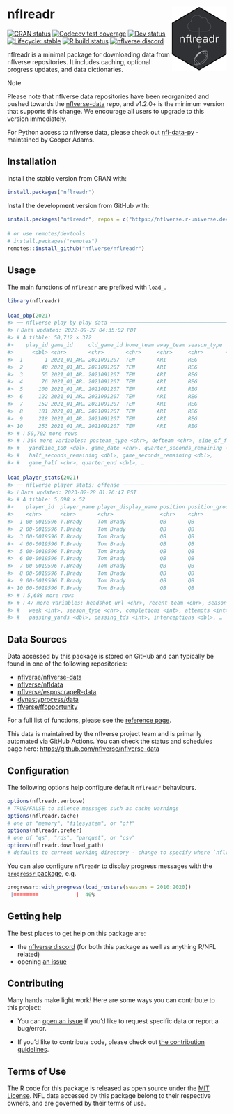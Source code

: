 
<!-- README.md is generated from README.Rmd. Please edit that file -->

# nflreadr <a href='https://nflreadr.nflverse.com'><img src='man/figures/logo.svg' align="right" width="25%" min-width="120px" /></a>

<!-- badges: start -->

[![CRAN
status](https://img.shields.io/cran/v/nflreadr?style=flat-square&logo=R&label=CRAN)](https://CRAN.R-project.org/package=nflreadr)
[![Codecov test
coverage](https://img.shields.io/codecov/c/github/nflverse/nflreadr?label=codecov&style=flat-square&logo=codecov)](https://app.codecov.io/gh/nflverse/nflreadr?branch=main)
[![Dev
status](https://img.shields.io/github/r-package/v/nflverse/nflreadr/main?label=dev%20version&style=flat-square&logo=github)](https://nflreadr.nflverse.com/)
[![Lifecycle:
stable](https://img.shields.io/badge/lifecycle-stable-green.svg?style=flat-square)](https://lifecycle.r-lib.org/articles/stages.html)
[![R build
status](https://img.shields.io/github/actions/workflow/status/nflverse/nflreadr/R-CMD-check.yaml?label=R%20check&style=flat-square&logo=github)](https://github.com/nflverse/nflreadr/actions)
[![nflverse
discord](https://img.shields.io/discord/789805604076126219?color=7289da&label=nflverse%20discord&logo=discord&logoColor=fff&style=flat-square)](https://discord.com/invite/5Er2FBnnQa)

<!-- badges: end -->

nflreadr is a minimal package for downloading data from nflverse
repositories. It includes caching, optional progress updates, and data
dictionaries.

> [!Note]
> Please note that nflverse data repositories have been reorganized and
> pushed towards the
> [nflverse-data](https://github.com/nflverse/nflverse-data) repo, and
> v1.2.0+ is the minimum version that supports this change. We encourage
> all users to upgrade to this version immediately.

For Python access to nflverse data, please check out
[nfl-data-py](https://pypi.org/project/nfl-data-py/) - maintained by
Cooper Adams.

## Installation

Install the stable version from CRAN with:

``` r
install.packages("nflreadr")
```

Install the development version from GitHub with:

``` r
install.packages("nflreadr", repos = c("https://nflverse.r-universe.dev", getOption("repos")))

# or use remotes/devtools
# install.packages("remotes")
remotes::install_github("nflverse/nflreadr")
```

## Usage

The main functions of `nflreadr` are prefixed with `load_`.

``` r
library(nflreadr)

load_pbp(2021)
#> ── nflverse play by play data ──────────────────────────────────────────────────
#> ℹ Data updated: 2022-09-27 04:35:02 PDT
#> # A tibble: 50,712 × 372
#>    play_id game_id     old_game_id home_team away_team season_type  week posteam
#>      <dbl> <chr>       <chr>       <chr>     <chr>     <chr>       <int> <chr>  
#>  1       1 2021_01_AR… 2021091207  TEN       ARI       REG             1 <NA>   
#>  2      40 2021_01_AR… 2021091207  TEN       ARI       REG             1 TEN    
#>  3      55 2021_01_AR… 2021091207  TEN       ARI       REG             1 TEN    
#>  4      76 2021_01_AR… 2021091207  TEN       ARI       REG             1 TEN    
#>  5     100 2021_01_AR… 2021091207  TEN       ARI       REG             1 TEN    
#>  6     122 2021_01_AR… 2021091207  TEN       ARI       REG             1 TEN    
#>  7     152 2021_01_AR… 2021091207  TEN       ARI       REG             1 ARI    
#>  8     181 2021_01_AR… 2021091207  TEN       ARI       REG             1 ARI    
#>  9     218 2021_01_AR… 2021091207  TEN       ARI       REG             1 ARI    
#> 10     253 2021_01_AR… 2021091207  TEN       ARI       REG             1 ARI    
#> # ℹ 50,702 more rows
#> # ℹ 364 more variables: posteam_type <chr>, defteam <chr>, side_of_field <chr>,
#> #   yardline_100 <dbl>, game_date <chr>, quarter_seconds_remaining <dbl>,
#> #   half_seconds_remaining <dbl>, game_seconds_remaining <dbl>,
#> #   game_half <chr>, quarter_end <dbl>, …

load_player_stats(2021)
#> ── nflverse player stats: offense ──────────────────────────────────────────────
#> ℹ Data updated: 2023-02-28 01:26:47 PST
#> # A tibble: 5,698 × 52
#>    player_id  player_name player_display_name position position_group
#>    <chr>      <chr>       <chr>               <chr>    <chr>         
#>  1 00-0019596 T.Brady     Tom Brady           QB       QB            
#>  2 00-0019596 T.Brady     Tom Brady           QB       QB            
#>  3 00-0019596 T.Brady     Tom Brady           QB       QB            
#>  4 00-0019596 T.Brady     Tom Brady           QB       QB            
#>  5 00-0019596 T.Brady     Tom Brady           QB       QB            
#>  6 00-0019596 T.Brady     Tom Brady           QB       QB            
#>  7 00-0019596 T.Brady     Tom Brady           QB       QB            
#>  8 00-0019596 T.Brady     Tom Brady           QB       QB            
#>  9 00-0019596 T.Brady     Tom Brady           QB       QB            
#> 10 00-0019596 T.Brady     Tom Brady           QB       QB            
#> # ℹ 5,688 more rows
#> # ℹ 47 more variables: headshot_url <chr>, recent_team <chr>, season <int>,
#> #   week <int>, season_type <chr>, completions <int>, attempts <int>,
#> #   passing_yards <dbl>, passing_tds <int>, interceptions <dbl>, …
```

## Data Sources

Data accessed by this package is stored on GitHub and can typically be
found in one of the following repositories:

- [nflverse/nflverse-data](https://github.com/nflverse/nflverse-data)
- [nflverse/nfldata](https://github.com/nflverse/nfldata)
- [nflverse/espnscrapeR-data](https://github.com/nflverse/espnscrapeR-data)
- [dynastyprocess/data](https://github.com/dynastyprocess/data)
- [ffverse/ffopportunity](https://github.com/ffverse/ffopportunity)

For a full list of functions, please see the [reference
page](https://nflreadr.nflverse.com/reference/index.html).

This data is maintained by the nflverse project team and is primarily
automated via GitHub Actions. You can check the status and schedules
page here: <https://github.com/nflverse/nflverse-data>

## Configuration

The following options help configure default `nflreadr` behaviours.

``` r
options(nflreadr.verbose) 
# TRUE/FALSE to silence messages such as cache warnings
options(nflreadr.cache) 
# one of "memory", "filesystem", or "off"
options(nflreadr.prefer) 
# one of "qs", "rds", "parquet", or "csv"
options(nflreadr.download_path)
# defaults to current working directory - change to specify where `nflverse_download()` places data.
```

You can also configure `nflreadr` to display progress messages with the
[`progressr` package](https://progressr.futureverse.org), e.g.

``` r
progressr::with_progress(load_rosters(seasons = 2010:2020))
 |========            |  40%
```

## Getting help

The best places to get help on this package are:

- the [nflverse discord](https://discord.com/invite/5Er2FBnnQa) (for
  both this package as well as anything R/NFL related)
- opening [an
  issue](https://github.com/nflverse/nflreadr/issues/new/choose)

## Contributing

Many hands make light work! Here are some ways you can contribute to
this project:

- You can [open an
  issue](https://github.com/nflverse/nflreadr/issues/new/choose) if
  you’d like to request specific data or report a bug/error.

- If you’d like to contribute code, please check out [the contribution
  guidelines](https://nflreadr.nflverse.com/CONTRIBUTING.html).

## Terms of Use

The R code for this package is released as open source under the [MIT
License](https://nflreadr.nflverse.com/LICENSE.html). NFL data accessed
by this package belong to their respective owners, and are governed by
their terms of use.
